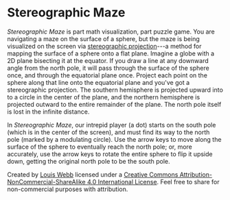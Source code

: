 # Stereographic Maze

*Stereographic Maze* is part math visualization, part puzzle game. You are navigating a maze on the surface of a sphere, but the maze is being visualized on the screen via [stereographic projection](https://wikipedia.org/wiki/Stereographic_projection)---a method for mapping the surface of a sphere onto a flat plane. Imagine a globe with a 2D plane bisecting it at the equator. If you draw a line at any downward angle from the north pole, it will pass through the surface of the sphere once, and through the equatorial plane once.  Project each point on the sphere along that line onto the equatorial plane and you've got a stereographic projection. The southern hemisphere is projected upward into to a circle in the center of the plane, and the northern hemisphere is projected outward to the entire remainder of the plane. The north pole itself is lost in the infinite distance.
    
In *Stereographic Maze*, our intrepid player (a dot) starts on the south pole (which is in the center of the screen), and must find its way to the north pole (marked by a modulating circle). Use the arrow keys to move along the surface of the sphere to eventually reach the north pole; or, more accurately, use the arrow keys to rotate the entire sphere to flip it upside down, getting the original north pole to be the south pole.

Created by [Louis Webb](https://tangledwebgames.itch.io) licensed under a [Creative Commons Attribution-NonCommercial-ShareAlike 4.0 International License](http://creativecommons.org/licenses/by-nc-sa/4.0/). Feel free to share for non-commercial purposes with attribution.